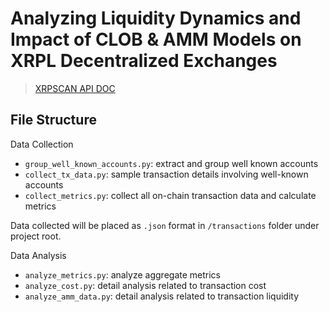 # Analyzing Liquidity Dynamics and Impact of CLOB & AMM Models on XRPL Decentralized Exchanges

> [XRPSCAN API DOC](https://docs.xrpscan.com/api-documentation/introduction)

## File Structure

Data Collection
- `group_well_known_accounts.py`: extract and group well known accounts
- `collect_tx_data.py`: sample transaction details involving well-known accounts
- `collect_metrics.py`: collect all on-chain transaction data and calculate metrics

Data collected will be placed as `.json` format in `/transactions` folder under project root.

Data Analysis
- `analyze_metrics.py`: analyze aggregate metrics
- `analyze_cost.py`: detail analysis related to transaction cost
- `analyze_amm_data.py`: detail analysis related to transaction liquidity
